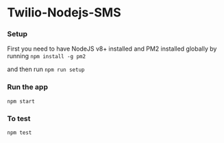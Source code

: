 # Twilio-Nodejs-SMS

### Setup

First you need to have NodeJS v8+ installed and PM2 installed globally by running `npm install -g pm2`

and then run
```npm run setup```

### Run the app
```npm start```

### To test
```npm test```